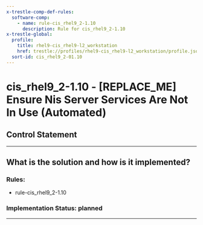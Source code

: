 ```yaml
---
x-trestle-comp-def-rules:
  software-comp:
    - name: rule-cis_rhel9_2-1.10
      description: Rule for cis_rhel9_2-1.10
x-trestle-global:
  profile:
    title: rhel9-cis_rhel9-l2_workstation
    href: trestle://profiles/rhel9-cis_rhel9-l2_workstation/profile.json
  sort-id: cis_rhel9_2-01.10
---
```


# cis_rhel9_2-1.10 - \[REPLACE_ME\] Ensure Nis Server Services Are Not In Use (Automated)

## Control Statement

______________________________________________________________________

## What is the solution and how is it implemented?

<!-- For implementation status enter one of: implemented, partial, planned, alternative, not-applicable -->

<!-- Note that the list of rules under ### Rules: is read-only and changes will not be captured after assembly to JSON -->

<!-- Add control implementation description here for control: cis_rhel9_2-1.10 -->

### Rules:

  - rule-cis_rhel9_2-1.10

### Implementation Status: planned

______________________________________________________________________
